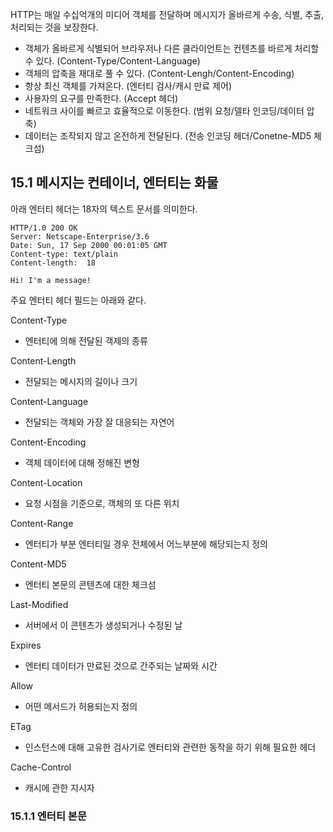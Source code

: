 HTTP는 매일 수십억개의 미디어 객체를 전달하며 메시지가 올바르게 수송, 식별, 추출, 처리되는 것을 보장한다.

- 객체가 올바르게 식별되어 브라우저나 다른 클라이언트는 컨텐츠를 바르게 처리할 수 있다. (Content-Type/Content-Language)
- 객체의 압축을 재대로 풀 수 있다. (Content-Lengh/Content-Encoding)
- 항상 최신 객체를 가져온다. (엔터티 검사/캐시 만료 제어)
- 사용자의 요구를 만족한다. (Accept 헤더)
- 네트워크 사이를 빠르고 효율적으로 이동한다. (범위 요청/델타 인코딩/데이터 압축)
- 데이터는 조작되지 않고 온전하게 전달된다. (전송 인코딩 헤더/Conetne-MD5 체크섬)

## 15.1 메시지는 컨테이너, 엔터티는 화물

아래 엔터티 헤더는 18자의 텍스트 문서를 의미한다.

```HTTP
HTTP/1.0 200 OK
Server: Netscape-Enterprise/3.6
Date: Sun, 17 Sep 2000 00:01:05 GMT
Content-type: text/plain
Content-length:  18

Hi! I'm a message!
```

주요 엔터티 헤더 필드는 아래와 같다.

Content-Type
- 엔터티에 의해 전달된 객제의 종류

Content-Length
- 전달되는 메시지의 길이나 크기

Content-Language
- 전달되는 객체와 가장 잘 대응되는 자연어

Content-Encoding
- 객체 데이터에 대해 정해진 변형

Content-Location
- 요청 시점을 기준으로, 객체의 또 다른 위치

Content-Range
- 엔터티가 부분 엔터티일 경우 전체에서 어느부분에 해당되는지 정의

Content-MD5
- 엔터티 본문의 콘텐츠에 대한 체크섬

Last-Modified
- 서버에서 이 콘텐츠가 생성되거나 수정된 날

Expires
- 엔터티 데이터가 만료된 것으로 간주되는 날짜와 시간

Allow
- 어떤 메서드가 허용되는지 정의

ETag
- 인스턴스에 대해 고유한 검사기로 엔터티와 관련한 동작을 하기 위해 필요한 헤더

Cache-Control
- 캐시에 관한 지시자

### 15.1.1 엔터티 본문